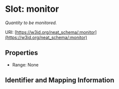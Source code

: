 # Slot: monitor
_Quantity to be monitored._


URI: [https://w3id.org/neat_schema/:monitor](https://w3id.org/neat_schema/:monitor)



<!-- no inheritance hierarchy -->


## Properties

 * Range: None



## Identifier and Mapping Information





